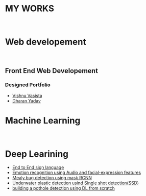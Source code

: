 # MY WORKS
<br/>

# Web developement 
<br/>

## Front End Web Developement

### Designed Portfolio

- [Vishnu Vasista](https://saisriteja.github.io/vishnucv/)
- [Dharan Yadav](https://saisriteja.github.io/dharancv/)

# Machine Learning
<br/>


# Deep Learining
 - [End to End sign language](https://github.com/saisriteja/sign-language-communication/)
 - [Emotion recognition using Audio and facial-expression features](https://github.com/saisriteja/facial-emotion-recognition)
 - [Mealy bug detection using mask RCNN](https://github.com/saisriteja/Mealy-bug-detection)
 - [Underwater plastic detection usind Single shot detection(SSD)](https://github.com/saisriteja/Underwater-Plastic-Detection)
 - [building a pothole detection using DL from scratch](https://github.com/saisriteja/potholedetection/blob/master/pothole_detection.ipynb)
